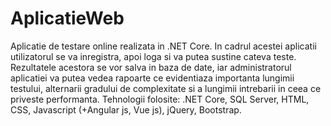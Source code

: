 # AplicatieWeb

Aplicatie de testare online realizata in .NET Core. 
In cadrul acestei aplicatii utilizatorul se va inregistra, apoi loga si va putea sustine cateva teste. Rezultatele acestora se vor salva in baza de date, 
iar administratorul aplicatiei va putea vedea rapoarte ce evidentiaza importanta lungimii testului, alternarii gradului de complexitate si a lungimii intrebarii
in ceea ce priveste performanta.
Tehnologii folosite: .NET Core, SQL Server, HTML, CSS, Javascript (+Angular js, Vue js), jQuery, Bootstrap.
